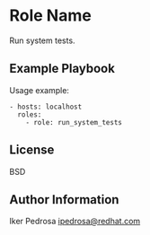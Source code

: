 Role Name
=========

Run system tests.

Example Playbook
----------------

Usage example:

    - hosts: localhost
      roles:
        - role: run_system_tests

License
-------

BSD

Author Information
------------------

Iker Pedrosa <ipedrosa@redhat.com>

